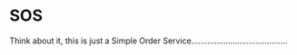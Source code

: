 SOS
===

Think about it, this is just a Simple Order Service..........................................
